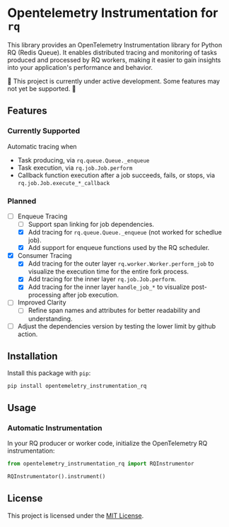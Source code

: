 # Opentelemetry Instrumentation for `rq`
This library provides an OpenTelemetry Instrumentation library for Python RQ (Redis Queue). It enables distributed tracing and monitoring of tasks produced and processed by RQ workers, making it easier to gain insights into your application's performance and behavior.

🚧 This project is currently under active development. Some features may not yet be supported. 🚧

## Features
### Currently Supported
Automatic tracing when
* Task producing, via `rq.queue.Queue._enqueue`
* Task execution, via `rq.job.Job.perform`
* Callback function execution after a job succeeds, fails, or stops, via `rq.job.Job.execute_*_callback`

### Planned
- [ ] Enqueue Tracing
    - [ ] Support span linking for job dependencies.
    - [x] Add tracing for `rq.queue.Queue._enqueue` (not worked for schedlue job).
    - [x] Add support for enqueue functions used by the RQ scheduler.
- [x] Consumer Tracing
    - [x] Add tracing for the outer layer `rq.worker.Worker.perform_job` to visualize the execution time for the entire fork process.
    - [x] Add tracing for the inner layer `rq.job.Job.perform`.
    - [x] Add tracing for the inner layer `handle_job_*`  to visualize post-processing after job execution.
- [ ] Improved Clarity
    - [ ] Refine span names and attributes for better readability and understanding.
- [ ] Adjust the dependencies version by testing the lower limit by github action.

## Installation
Install this package with `pip`:
```
pip install opentemeletry_instrumentation_rq
```

## Usage
### Automatic Instrumentation
In your RQ producer or worker code, initialize the OpenTelemetry RQ instrumentation:
```python
from opentelemetry_instrumentation_rq import RQInstrumentor

RQInstrumentator().instrument()
```

## License
This project is licensed under the [MIT License](./LICENSE).
